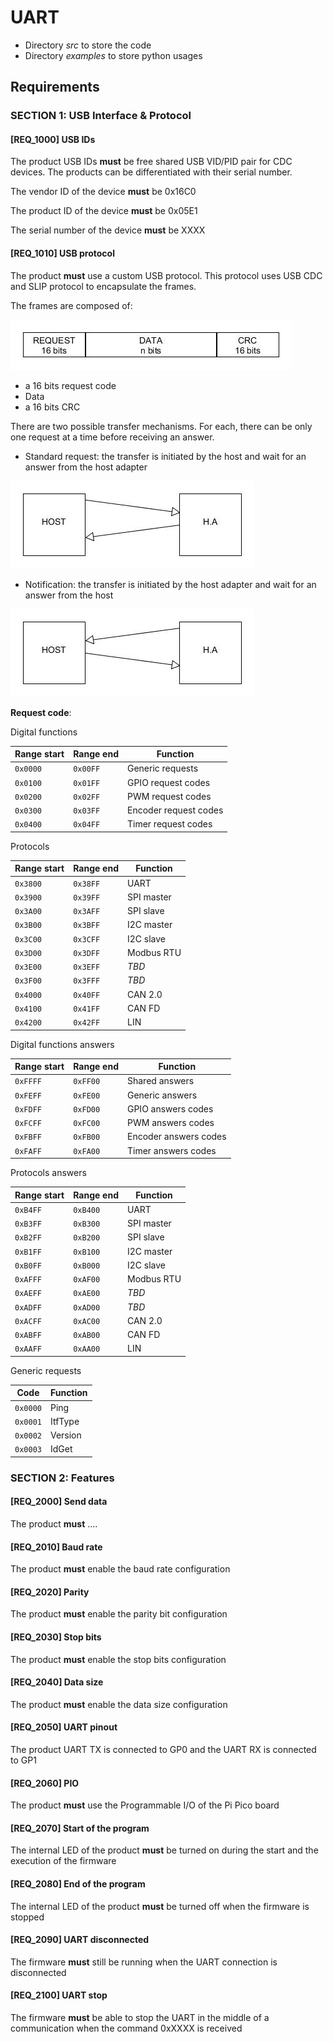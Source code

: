 # UART

- Directory *src* to store the code
- Directory *examples* to store python usages

## Requirements

### SECTION 1: USB Interface & Protocol

#### [REQ_1000] USB IDs

The product USB IDs **must** be free shared USB VID/PID pair for CDC devices. The products can be differentiated with their serial number.

The vendor ID of the device **must** be 0x16C0

The product ID of the device **must** be 0x05E1

The serial number of the device **must** be XXXX

#### [REQ_1010] USB protocol

The product **must** use a custom USB protocol. This protocol uses USB CDC and SLIP protocol to encapsulate the frames.

The frames are composed of:

<img src="img/data_frame.jpg" alt="Data frame" title="Data frame">

- a 16 bits request code
- Data
- a 16 bits CRC

There are two possible transfer mechanisms. For each, there can be only one request at a time before receiving an answer.
- Standard request: the transfer is initiated by the host and wait for an answer from the host adapter

<img src="img/standard_request.jpg" alt="Data frame" title="Data frame">

- Notification: the transfer is initiated by the host adapter and wait for an answer from the host

<img src="img/notification.jpg" alt="Data frame" title="Data frame">

<br/>

**Request code**:

Digital functions

| Range start | Range end | Function              |
| ----------- | --------- | --------------------- |
| `0x0000`    | `0x00FF`  | Generic requests      |
| `0x0100`    | `0x01FF`  | GPIO request codes    |
| `0x0200`    | `0x02FF`  | PWM request codes     |
| `0x0300`    | `0x03FF`  | Encoder request codes |
| `0x0400`    | `0x04FF`  | Timer request codes   |

 Protocols

| Range start | Range end | Function   |
| ----------- | --------- | ---------- |
| `0x3800`    | `0x38FF`  | UART       |
| `0x3900`    | `0x39FF`  | SPI master |
| `0x3A00`    | `0x3AFF`  | SPI slave  |
| `0x3B00`    | `0x3BFF`  | I2C master |
| `0x3C00`    | `0x3CFF`  | I2C slave  |
| `0x3D00`    | `0x3DFF`  | Modbus RTU |
| `0x3E00`    | `0x3EFF`  | *TBD*      |
| `0x3F00`    | `0x3FFF`  | *TBD*      | 
| `0x4000`    | `0x40FF`  | CAN 2.0    |
| `0x4100`    | `0x41FF`  | CAN FD     |
| `0x4200`    | `0x42FF`  | LIN        |

Digital functions answers

| Range start | Range end | Function              |
| ----------- | --------- | --------------------- |
| `0xFFFF`    | `0xFF00`  | Shared answers        |
| `0xFEFF`    | `0xFE00`  | Generic answers       |
| `0xFDFF`    | `0xFD00`  | GPIO answers codes    |
| `0xFCFF`    | `0xFC00`  | PWM answers codes     |
| `0xFBFF`    | `0xFB00`  | Encoder answers codes |
| `0xFAFF`    | `0xFA00`  | Timer answers codes   |

 Protocols answers

| Range start | Range end | Function   |
| ----------- | --------- | ---------- |
| `0xB4FF`    | `0xB400`  | UART       |
| `0xB3FF`    | `0xB300`  | SPI master |
| `0xB2FF`    | `0xB200`  | SPI slave  |
| `0xB1FF`    | `0xB100`  | I2C master |
| `0xB0FF`    | `0xB000`  | I2C slave  |
| `0xAFFF`    | `0xAF00`  | Modbus RTU |
| `0xAEFF`    | `0xAE00`  | *TBD*      |
| `0xADFF`    | `0xAD00`  | *TBD*      | 
| `0xACFF`    | `0xAC00`  | CAN 2.0    |
| `0xABFF`    | `0xAB00`  | CAN FD     |
| `0xAAFF`    | `0xAA00`  | LIN        |

Generic requests

| Code        | Function  |
| ----------- | --------- |
| `0x0000`    | Ping      |
| `0x0001`    | ItfType   |
| `0x0002`    | Version   |
| `0x0003`    | IdGet     |

### SECTION 2: Features

#### [REQ_2000] Send data

The product **must** ....

#### [REQ_2010] Baud rate

The product **must** enable the baud rate configuration

#### [REQ_2020] Parity

The product **must** enable the parity bit configuration

#### [REQ_2030] Stop bits

The product **must** enable the stop bits configuration

#### [REQ_2040] Data size

The product **must** enable the data size configuration

#### [REQ_2050] UART pinout

The product UART TX is connected to GP0 and the UART RX is connected to GP1

#### [REQ_2060] PIO

The product **must** use the Programmable I/O of the Pi Pico board

#### [REQ_2070] Start of the program

The internal LED of the product **must** be turned on during the start and the execution of the firmware

#### [REQ_2080] End of the program

The internal LED of the product **must** be turned off when the firmware is stopped 

#### [REQ_2090] UART disconnected

The firmware **must** still be running when the UART connection is disconnected

#### [REQ_2100] UART stop

The firmware **must** be able to stop the UART in the middle of a communication when the command 0xXXXX is received
